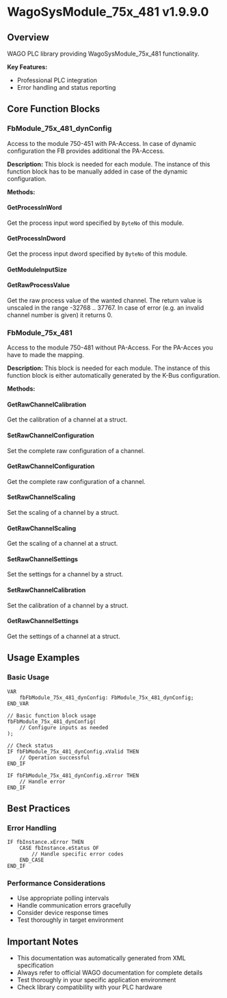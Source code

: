 # WagoSysModule_75x_481 v1.9.9.0

## Overview
WAGO PLC library providing WagoSysModule_75x_481 functionality.

**Key Features:**
- Professional PLC integration
- Error handling and status reporting

## Core Function Blocks

### FbModule_75x_481_dynConfig
Access to the module 750-451 with PA-Access. In case of dynamic configuration the FB provides additional the PA-Access.

**Description:**
This block is needed for each module. The instance of this function block has to be manually added in case of the dynamic configuration.

**Methods:**

#### GetProcessInWord
Get the process input word specified by ``ByteNo`` of this module.

#### GetProcessInDword
Get the process input dword specified by ``ByteNo`` of this module.

#### GetModuleInputSize
#### GetRawProcessValue
Get the raw process value of the wanted channel. The return value is unscaled in the range -32768 .. 37767. In case of error (e.g. an invalid channel number is given) it returns 0.

### FbModule_75x_481
Access to the module 750-481 without PA-Access. For the PA-Acces you have to made the mapping.

**Description:**
This block is needed for each module. The instance of this function block is either automatically generated by the K-Bus configuration.

**Methods:**

#### GetRawChannelCalibration
Get the calibration of a channel at a struct.

#### SetRawChannelConfiguration
Set the complete raw configuration of a channel.

#### GetRawChannelConfiguration
Get the complete raw configuration of a channel.

#### SetRawChannelScaling
Set the scaling of a channel by a struct.

#### GetRawChannelScaling
Get the scaling of a channel at a struct.

#### SetRawChannelSettings
Set the settings for a channel by a struct.

#### SetRawChannelCalibration
Set the calibration of a channel by a struct.

#### GetRawChannelSettings
Get the settings of a channel at a struct.

## Usage Examples

### Basic Usage
```iec
VAR
    fbFbModule_75x_481_dynConfig: FbModule_75x_481_dynConfig;
END_VAR

// Basic function block usage
fbFbModule_75x_481_dynConfig(
    // Configure inputs as needed
);

// Check status
IF fbFbModule_75x_481_dynConfig.xValid THEN
    // Operation successful
END_IF

IF fbFbModule_75x_481_dynConfig.xError THEN
    // Handle error
END_IF
```

## Best Practices

### Error Handling
```iec
IF fbInstance.xError THEN
    CASE fbInstance.eStatus OF
        // Handle specific error codes
    END_CASE
END_IF
```

### Performance Considerations
- Use appropriate polling intervals
- Handle communication errors gracefully
- Consider device response times
- Test thoroughly in target environment

## Important Notes

- This documentation was automatically generated from XML specification
- Always refer to official WAGO documentation for complete details
- Test thoroughly in your specific application environment
- Check library compatibility with your PLC hardware

